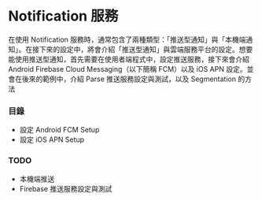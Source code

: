 # Notification 服務

在使用 Notification 服務時，通常包含了兩種類型：「推送型通知」與「本機端通知」。在接下來的設定中，將會介紹「推送型通知」與雲端服務平台的設定。想要能使用推送型通知，首先需要在使用者端程式中，設定推送服務，接下來會介紹 Android Firebase Cloud Messaging（以下簡稱 FCM）以及 iOS APN 設定。並會在後來的範例中，介紹 Parse 推送服務設定與測試，以及 Segmentation 的方法

### 目錄

* 設定 Android FCM Setup
* 設定 iOS APN Setup

### TODO
* 本機端推送
* Firebase 推送服務設定與測試